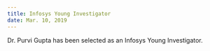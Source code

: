 ```yaml
---
title: Infosys Young Investigator
date: Mar. 10, 2019
---
```


Dr. Purvi Gupta has been selected as an Infosys Young Investigator.
